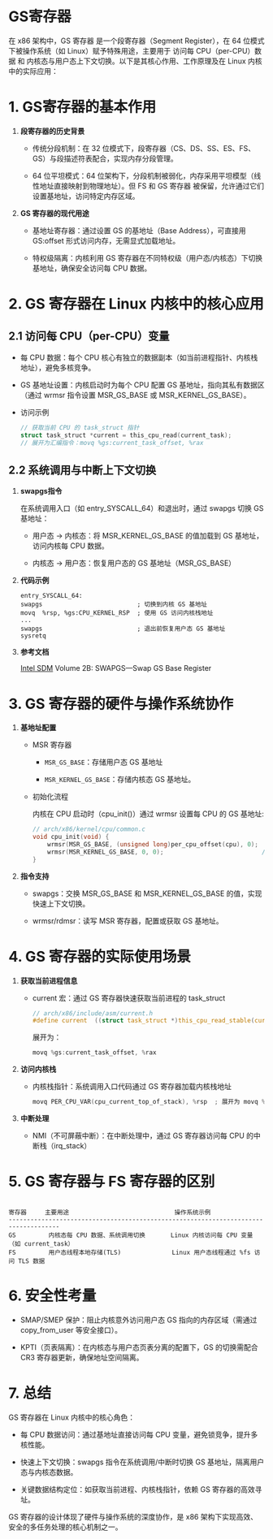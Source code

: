 # GS寄存器

在 x86 架构中，GS 寄存器 是一个段寄存器（Segment Register），在 64 位模式下被操作系统（如 Linux）赋予特殊用途，主要用于 访问每 CPU（per-CPU）数据 和 内核态与用户态上下文切换。以下是其核心作用、工作原理及在 Linux 内核中的实际应用：

# 1. GS寄存器的基本作用

1. **段寄存器的历史背景**

    - 传统分段机制：在 32 位模式下，段寄存器（CS、DS、SS、ES、FS、GS）与段描述符表配合，实现内存分段管理。

    - 64 位平坦模式：64 位架构下，分段机制被弱化，内存采用平坦模型（线性地址直接映射到物理地址）。但 FS 和 GS 寄存器 被保留，允许通过它们设置基地址，访问特定内存区域。

1. **GS 寄存器的现代用途**

    - 基地址寄存器：通过设置 GS 的基地址（Base Address），可直接用 GS:offset 形式访问内存，无需显式加载地址。

    - 特权级隔离：内核利用 GS 寄存器在不同特权级（用户态/内核态）下切换基地址，确保安全访问每 CPU 数据。

# 2. GS 寄存器在 Linux 内核中的核心应用

## 2.1 访问每 CPU（per-CPU）变量

- 每 CPU 数据：每个 CPU 核心有独立的数据副本（如当前进程指针、内核栈地址），避免多核竞争。

- GS 基地址设置：内核启动时为每个 CPU 配置 GS 基地址，指向其私有数据区（通过 wrmsr 指令设置 MSR_GS_BASE 或 MSR_KERNEL_GS_BASE）。

- 访问示例

    ```C
    // 获取当前 CPU 的 task_struct 指针
    struct task_struct *current = this_cpu_read(current_task);
    // 展开为汇编指令：movq %gs:current_task_offset, %rax
    ```

## 2.2 系统调用与中断上下文切换

1. **swapgs指令**

    在系统调用入口（如 entry_SYSCALL_64）和退出时，通过 swapgs 切换 GS 基地址：

    - 用户态 → 内核态：将 MSR_KERNEL_GS_BASE 的值加载到 GS 基地址，访问内核每 CPU 数据。

    - 内核态 → 用户态：恢复用户态的 GS 基地址（MSR_GS_BASE）

1. **代码示例**

    ```assembly
    entry_SYSCALL_64:
    swapgs                          ; 切换到内核 GS 基地址
    movq  %rsp, %gs:CPU_KERNEL_RSP  ; 使用 GS 访问内核栈地址
    ...
    swapgs                          ; 退出前恢复用户态 GS 基地址
    sysretq
    ```

1. **参考文档**

    [Intel SDM](https://www.intel.com/content/www/us/en/developer/articles/technical/intel-sdm.html) Volume 2B: SWAPGS—Swap GS Base Register


# 3. GS 寄存器的硬件与操作系统协作

1. **基地址配置**

    - MSR 寄存器

      - `MSR_GS_BASE`：存储用户态 GS 基地址

      - `MSR_KERNEL_GS_BASE`：存储内核态 GS 基地址。

    - 初始化流程

      内核在 CPU 启动时（cpu_init()）通过 wrmsr 设置每 CPU 的 GS 基地址:
      ```C
      // arch/x86/kernel/cpu/common.c
      void cpu_init(void) {
          wrmsr(MSR_GS_BASE, (unsigned long)per_cpu_offset(cpu), 0);
          wrmsr(MSR_KERNEL_GS_BASE, 0, 0);                           // 内核态基地址在 swapgs 时加载
      }
      ```

1. **指令支持**

    - swapgs：交换 MSR_GS_BASE 和 MSR_KERNEL_GS_BASE 的值，实现快速上下文切换。

    - wrmsr/rdmsr：读写 MSR 寄存器，配置或获取 GS 基地址。

# 4. GS 寄存器的实际使用场景

1. **获取当前进程信息**

    - current 宏：通过 GS 寄存器快速获取当前进程的 task_struct

      ```C
      // arch/x86/include/asm/current.h
      #define current  ((struct task_struct *)this_cpu_read_stable(current_task))
      ```

      展开为：

      ```C
      movq %gs:current_task_offset, %rax
      ```

1. **访问内核栈**

    - 内核栈指针：系统调用入口代码通过 GS 寄存器加载内核栈地址

      ```C
      movq PER_CPU_VAR(cpu_current_top_of_stack), %rsp  ; 展开为 movq %gs:offset, %rsp
      ```

1. **中断处理**

    - NMI（不可屏蔽中断）：在中断处理中，通过 GS 寄存器访问每 CPU 的中断栈（irq_stack）

# 5. GS 寄存器与 FS 寄存器的区别

```text

寄存器     主要用途                             操作系统示例
------------------------------------------------------------------------------------
GS	       内核态每 CPU 数据、系统调用切换       Linux 内核访问每 CPU 变量（如 current_task）
FS	       用户态线程本地存储(TLS)              Linux 用户态线程通过 %fs 访问 TLS 数据
```

# 6. 安全性考量

- SMAP/SMEP 保护：阻止内核意外访问用户态 GS 指向的内存区域（需通过 copy_from_user 等安全接口）。

- KPTI（页表隔离）：在内核态与用户态页表分离的配置下，GS 的切换需配合 CR3 寄存器更新，确保地址空间隔离。

# 7. 总结

GS 寄存器在 Linux 内核中的核心角色：

- 每 CPU 数据访问：通过基地址直接访问每 CPU 变量，避免锁竞争，提升多核性能。

- 快速上下文切换：swapgs 指令在系统调用/中断时切换 GS 基地址，隔离用户态与内核态数据。

- 关键数据结构定位：如获取当前进程、内核栈指针，依赖 GS 寄存器的高效寻址。

GS 寄存器的设计体现了硬件与操作系统的深度协作，是 x86 架构下实现高效、安全的多任务处理的核心机制之一。